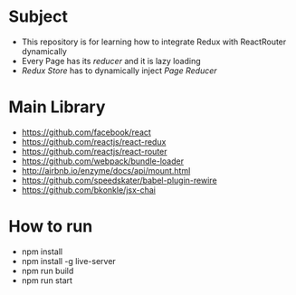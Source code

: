 # Subject

- This repository is for learning how to integrate Redux with ReactRouter dynamically
- Every Page has its *reducer* and it is lazy loading
- *Redux Store* has to dynamically inject *Page Reducer*

# Main Library

- https://github.com/facebook/react
- https://github.com/reactjs/react-redux
- https://github.com/reactjs/react-router
- https://github.com/webpack/bundle-loader
- http://airbnb.io/enzyme/docs/api/mount.html
- https://github.com/speedskater/babel-plugin-rewire
- https://github.com/bkonkle/jsx-chai

# How to run

- npm install
- npm install -g live-server
- npm run build 
- npm run start